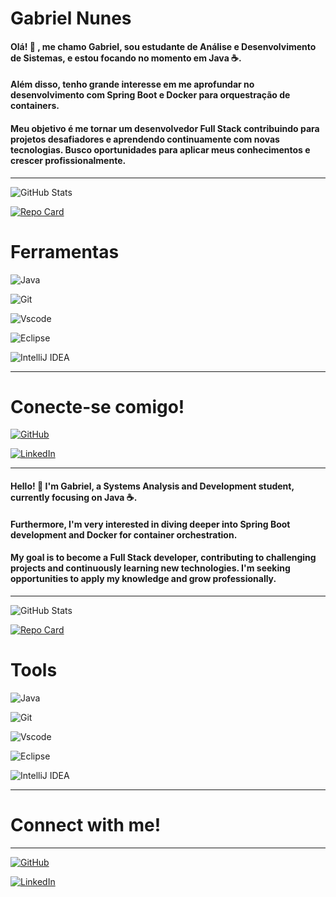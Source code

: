 # Gabriel Nunes

#### Olá! 👋 , me chamo Gabriel, sou estudante de Análise e Desenvolvimento de Sistemas, e estou focando no momento em Java ☕. 
#### Além disso, tenho grande interesse em me aprofundar no **desenvolvimento com Spring Boot** e  **Docker** para orquestração de containers.

#### Meu objetivo é me tornar um desenvolvedor Full Stack contribuindo para projetos desafiadores e aprendendo continuamente com novas tecnologias. Busco oportunidades para aplicar meus conhecimentos e crescer profissionalmente.

---

![GitHub Stats](https://github-readme-stats.vercel.app/api?username=Gabrielsln&theme=transparent&bg_color=000&border_color=30A3DC&show_icons=true&icon_color=30A3DC&title_color=E94D5F&text_color=FFF)

[![Repo Card](https://github-readme-stats.vercel.app/api/pin/?username=Gabrielsln&repo=repo-contribution&bg_color=000&border_color=30A3DC&show_icons=true&icon_color=30A3DC&title_color=E94D5F&text_color=FFF)](https://github.com/Gabrielsln/repo-contribution)

# Ferramentas

![Java](https://img.shields.io/badge/java-%23ED8B00.svg?style=for-the-badge&logo=openjdk&logoColor=white)

![Git](https://img.shields.io/badge/GIT-E44C30?style=for-the-badge&logo=git&logoColor=white)

![Vscode](https://img.shields.io/badge/Vscode-007ACC?style=for-the-badge&logo=visual-studio-code&logoColor=white)

![Eclipse](https://img.shields.io/badge/Eclipse-FE7A16.svg?style=for-the-badge&logo=Eclipse&logoColor=white)

![IntelliJ IDEA](https://img.shields.io/badge/IntelliJIDEA-000000.svg?style=for-the-badge&logo=intellij-idea&logoColor=white)


---

# Conecte-se comigo!



[![GitHub](https://img.shields.io/badge/GitHub-100000?style=for-the-badge&logo=github&logoColor=white)](https://github.com/Gabrielsln) 

[![LinkedIn](https://img.shields.io/badge/LinkedIn-0077B5?style=for-the-badge&logo=linkedin&logoColor=white)](https://www.linkedin.com/in/gabriel-slnunes//)



---


#### Hello! 👋 I'm **Gabriel**, a Systems Analysis and Development student, currently focusing on **Java** ☕.
#### Furthermore, I'm very interested in diving deeper into **Spring Boot development** and **Docker** for container orchestration.

#### My goal is to become a Full Stack developer, contributing to challenging projects and continuously learning new technologies. I'm seeking opportunities to apply my knowledge and grow professionally.

---

![GitHub Stats](https://github-readme-stats.vercel.app/api?username=Gabrielsln&theme=transparent&bg_color=000&border_color=30A3DC&show_icons=true&icon_color=30A3DC&title_color=E94D5F&text_color=FFF)

[![Repo Card](https://github-readme-stats.vercel.app/api/pin/?username=Gabrielsln&repo=repo-contribution&bg_color=000&border_color=30A3DC&show_icons=true&icon_color=30A3DC&title_color=E94D5F&text_color=FFF)](https://github.com/Gabrielsln/repo-contribution)

# Tools

![Java](https://img.shields.io/badge/java-%23ED8B00.svg?style=for-the-badge&logo=openjdk&logoColor=white)

![Git](https://img.shields.io/badge/GIT-E44C30?style=for-the-badge&logo=git&logoColor=white)

![Vscode](https://img.shields.io/badge/Vscode-007ACC?style=for-the-badge&logo=visual-studio-code&logoColor=white)

![Eclipse](https://img.shields.io/badge/Eclipse-FE7A16.svg?style=for-the-badge&logo=Eclipse&logoColor=white)

![IntelliJ IDEA](https://img.shields.io/badge/IntelliJIDEA-000000.svg?style=for-the-badge&logo=intellij-idea&logoColor=white)

---

# Connect with me!

---

[![GitHub](https://img.shields.io/badge/GitHub-100000?style=for-the-badge&logo=github&logoColor=white)](https://github.com/Gabrielsln) 

[![LinkedIn](https://img.shields.io/badge/LinkedIn-0077B5?style=for-the-badge&logo=linkedin&logoColor=white)](https://www.linkedin.com/in/gabriel-slnunes/)
